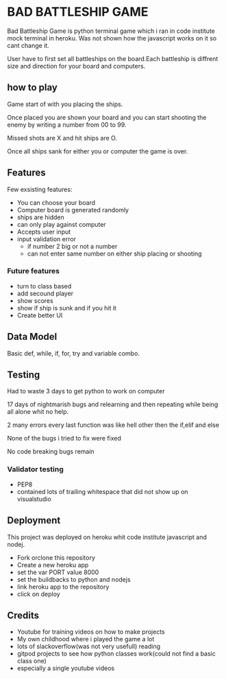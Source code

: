 # BAD BATTLESHIP GAME

Bad Battleship Game is python terminal game which i ran in code institute mock terminal in heroku. Was not shown how the javascript works on it so cant change it.

User have to first set all battleships on the board.Each battleship is diffrent size and direction for your board and computers.

## how to play

Game start of with you placing the ships.

Once placed you are shown your board and you can start shooting the enemy by writing a number from 00 to 99.

Missed shots are X and hit ships are O.

Once all ships sank for either you or computer the game is over.

## Features

Few exsisting features:

- You can choose your board
- Computer board is generated randomly
- ships are hidden
- can only play against computer
- Accepts user input
- input validation error
  - if number 2 big or not a number
  - can not enter same number on either ship placing or shooting

### Future features

- turn to class based
- add secound player
- show scores
- show if ship is sunk and if you hit it
- Create better UI

## Data Model

Basic def, while, if, for, try and variable combo.

## Testing

Had to waste 3 days to get python to work on computer

17 days of nightmarish bugs and relearning and then repeating while being all alone whit no help.

2 many errors every last function was like hell other then the if,elif and else

None of the bugs i tried to fix were fixed

No code breaking bugs remain

### Validator testing

- PEP8
 - contained lots of trailing whitespace that did not show up on visualstudio 
## Deployment

This project was deployed on heroku whit code institute javascript and nodej.

- Fork orclone this repository
- Create a new heroku app
- set the var PORT value 8000
- set the buildbacks to python and nodejs
- link heroku app to the repository
- click on deploy

## Credits

- Youtube for training videos on how to make projects
- My own childhood where i played the game a lot
- lots of slackoverflow(was not very usefull) reading
- gitpod projects to see how python classes work(could not find a basic class one)
- especially a single youtube videos